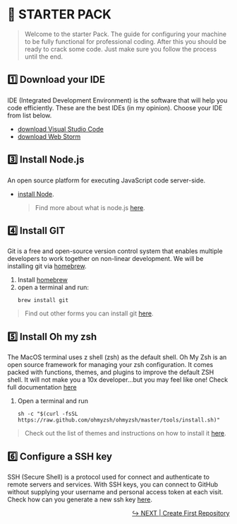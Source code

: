 # 🎒 STARTER PACK

> Welcome to the starter Pack.
> The guide for configuring your machine to be fully functional for professional coding.
> After this you should be ready to crack some code.
> Just make sure you follow the process until the end. 


## 1️⃣ Download your IDE
IDE (Integrated Development Environment) is the software that will help you code efficiently.
These are the best IDEs (in my opinion).
Choose your IDE from list below.
- [download Visual Studio Code](https://code.visualstudio.com/)
- [download Web Storm](https://www.jetbrains.com/webstorm/)


## 3️⃣ Install Node.js
An open source platform for executing JavaScript code server-side. 
- [install Node](https://nodejs.org/en/).
   >Find more about what is node.js [here](https://nodejs.org/en/about/).


## 4️⃣ Install GIT
Git is a free and open-source version control system that enables multiple developers to work together on non-linear development.
We will be installing git via [homebrew](https://brew.sh/).
1. Install [homebrew](https://brew.sh/)
2. open a terminal and run:
    ```
    brew install git
    ```
>Find out other forms you can install git [here](https://nodejs.org/en/about/).


## 5️⃣ Install Oh my zsh
The MacOS terminal uses z shell (zsh) as the default shell. Oh My Zsh is an open source framework for managing your zsh configuration.
It comes packed with functions, themes, and plugins to improve the default ZSH shell.
It will not make you a 10x developer...but you may feel like one!
Check full documentation [here](https://ohmyz.sh/)
1. Open a terminal and run
      ```
      sh -c "$(curl -fsSL https://raw.github.com/ohmyzsh/ohmyzsh/master/tools/install.sh)"
      ```
> Check out the list of themes and instructions on how to install it [here](https://github.com/ohmyzsh/ohmyzsh/wiki/Themes).


## 6️⃣ Configure a SSH key
SSH (Secure Shell) is a protocol used for connect and authenticate to remote servers and services. With SSH keys, you can connect to GitHub without supplying your username and personal access token at each visit.
Check how can you generate a new ssh key [here](SSH.md).

<div style="text-align: right">
    <a href="./SSH.md">↪ NEXT | Create First Repository</a>
</div>
